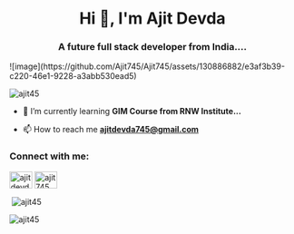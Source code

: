 <h1 align="center">Hi 👋, I'm Ajit Devda</h1>
<h3 align="center">A future full stack developer from India....</h3>
![image](https://github.com/Ajit745/Ajit745/assets/130886882/e3af3b39-c220-46e1-9228-a3abb530ead5)


<p align="left"> <img src="https://komarev.com/ghpvc/?username=ajit45&label=Profile%20views&color=0e75b6&style=flat" alt="ajit45" /> </p>

- 🌱 I’m currently learning **GIM Course from RNW Institute...**

- 📫 How to reach me **ajitdevda745@gmail.com**

<h3 align="left">Connect with me:</h3>
<p align="left">
<a href="https://instagram.com/ajitdevda745" target="blank"><img align="center" src="https://raw.githubusercontent.com/rahuldkjain/github-profile-readme-generator/master/src/images/icons/Social/instagram.svg" alt="ajitdevda745" height="30" width="40" /></a>
<a href="https://discord.gg/ajit745" target="blank"><img align="center" src="https://raw.githubusercontent.com/rahuldkjain/github-profile-readme-generator/master/src/images/icons/Social/discord.svg" alt="ajit745" height="30" width="40" /></a>
</p>

<p>&nbsp;<img align="center" src="https://github-readme-stats.vercel.app/api?username=ajit45&show_icons=true&locale=en" alt="ajit45" /></p>

<p><img align="center" src="https://github-readme-streak-stats.herokuapp.com/?user=ajit45&" alt="ajit45" /></p>
